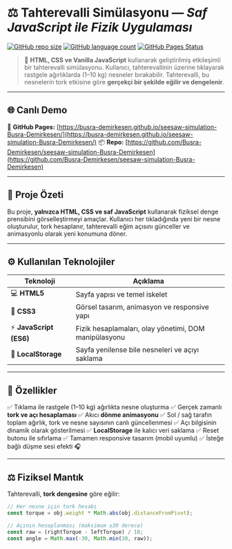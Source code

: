 # ⚖️ Tahterevalli Simülasyonu — *Saf JavaScript ile Fizik Uygulaması*

[![GitHub repo size](https://img.shields.io/github/repo-size/Busra-Demirkesen/seesaw-simulation-Busra-Demirkesen.git)](https://github.com/Busra-Demirkesen/seesaw-simulation-Busra-Demirkesen.git)
[![GitHub language count](https://img.shields.io/github/languages/count/Busra-Demirkesen/seesaw-simulation-Busra-Demirkesen.git)](https://github.com/Busra-Demirkesen/seesaw-simulation-Busra-Demirkesen.git)
[![GitHub Pages Status](https://github.com/Busra-Demirkesen/seesaw-simulation-Busra-Demirkesen/actions/workflows/pages/pages-build-deployment/badge.svg)](https://busra-demirkesen.github.io/seesaw-simulation-Busra-Demirkesen/)

> 🎯 **HTML, CSS ve Vanilla JavaScript** kullanarak geliştirilmiş etkileşimli bir tahterevalli simülasyonu.
> Kullanıcı, tahterevallinin üzerine tıklayarak rastgele ağırlıklarda (1–10 kg) nesneler bırakabilir.
> Tahterevalli, bu nesnelerin tork etkisine göre **gerçekçi bir şekilde eğilir ve dengelenir**.

---

## 🌐 Canlı Demo
🔗 **GitHub Pages:** [https://busra-demirkesen.github.io/seesaw-simulation-Busra-Demirkesen/](https://busra-demirkesen.github.io/seesaw-simulation-Busra-Demirkesen/)
📦 **Repo:** [https://github.com/Busra-Demirkesen/seesaw-simulation-Busra-Demirkesen](https://github.com/Busra-Demirkesen/seesaw-simulation-Busra-Demirkesen)

---

## 🧩 Proje Özeti
Bu proje, **yalnızca HTML, CSS ve saf JavaScript** kullanarak fiziksel denge prensibini görselleştirmeyi amaçlar.
Kullanıcı her tıkladığında yeni bir nesne oluşturulur, tork hesaplanır, tahterevalli eğim açısını günceller ve animasyonlu olarak yeni konumuna döner.

---

## ⚙️ Kullanılan Teknolojiler

| Teknoloji | Açıklama |
|------------|-----------|
| 💻 **HTML5** | Sayfa yapısı ve temel iskelet |
| 🎨 **CSS3** | Görsel tasarım, animasyon ve responsive yapı |
| ⚡ **JavaScript (ES6)** | Fizik hesaplamaları, olay yönetimi, DOM manipülasyonu |
| 💾 **LocalStorage** | Sayfa yenilense bile nesneleri ve açıyı saklama |

---

## 🚀 Özellikler

✅ Tıklama ile rastgele (1–10 kg) ağırlıkta nesne oluşturma
✅ Gerçek zamanlı **tork ve açı hesaplaması**
✅ Akıcı **dönme animasyonu**
✅ Sol / sağ tarafın toplam ağırlık, tork ve nesne sayısının canlı güncellenmesi
✅ Açı bilgisinin dinamik olarak gösterilmesi
✅ **LocalStorage** ile kalıcı veri saklama
✅ Reset butonu ile sıfırlama
✅ Tamamen responsive tasarım (mobil uyumlu)
✅ İsteğe bağlı düşme sesi efekti 🎧

---

## ⚖️ Fiziksel Mantık

Tahterevalli, **tork dengesine** göre eğilir:

```javascript
// Her nesne için tork hesabı
const torque = obj.weight * Math.abs(obj.distanceFromPivot);

// Açının hesaplanması (maksimum ±30 derece)
const raw = (rightTorque - leftTorque) / 10;
const angle = Math.max(-30, Math.min(30, raw));



